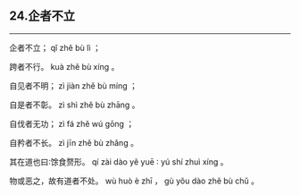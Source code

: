 ## 24.企者不立
---


<ruby><rbc><rb> 企者不立； </rb></rbc>
  <rtc><rt> qǐ  zhě  bù  lì ；</rt></rtc>
</ruby>

<ruby><rbc><rb> 跨者不行。 </rb></rbc>
  <rtc><rt> kuà  zhě  bù  xíng 。</rt></rtc>
</ruby>

<ruby><rbc><rb> 自见者不明； </rb></rbc>
  <rtc><rt> zì  jiàn  zhě  bù  míng ；</rt></rtc>
</ruby>

<ruby><rbc><rb> 自是者不彰。 </rb></rbc>
  <rtc><rt> zì  shì  zhě  bù  zhāng 。</rt></rtc>
</ruby>

<ruby><rbc><rb> 自伐者无功； </rb></rbc>
  <rtc><rt> zì  fá  zhě  wú  gōng ；</rt></rtc>
</ruby>

<ruby><rbc><rb> 自矜者不长。 </rb></rbc>
  <rtc><rt> zì  jīn  zhě  bù  zhǎng 。</rt></rtc>
</ruby>

<ruby><rbc><rb> 其在道也曰∶馀食赘形。 </rb></rbc>
  <rtc><rt> qí  zài  dào  yě  yuē ∶ yú  shí  zhuì  xíng 。</rt></rtc>
</ruby>

<ruby><rbc><rb> 物或恶之，故有道者不处。 </rb></rbc>
  <rtc><rt> wù  huò  è  zhī ， gù  yǒu  dào  zhě  bù  chǔ 。</rt></rtc>
</ruby>

<ruby><rbc><rb>  </rb></rbc>
  <rtc><rt></rt></rtc>
</ruby>

